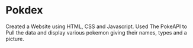 # Pokdex

Created a Website using HTML, CSS and Javascript. 
Used The PokeAPI to Pull the data and display various pokemon giving their names, types and a picture.

